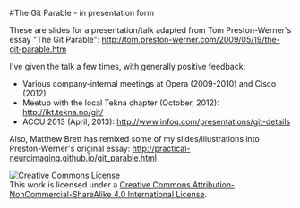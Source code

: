 #The Git Parable - in presentation form

These are slides for a presentation/talk adapted from Tom Preston-Werner's essay "The Git Parable": http://tom.preston-werner.com/2009/05/19/the-git-parable.htm

I've given the talk a few times, with generally positive feedback:

- Various company-internal meetings at Opera (2009-2010) and Cisco (2012)
- Meetup with the local Tekna chapter (October, 2012): http://ikt.tekna.no/git/
- ACCU 2013 (April, 2013): http://www.infoq.com/presentations/git-details

Also, Matthew Brett has remixed some of my slides/illustrations into Preston-Werner's original essay: http://practical-neuroimaging.github.io/git_parable.html

<a rel="license" href="http://creativecommons.org/licenses/by-nc-sa/4.0/"><img alt="Creative Commons License" style="border-width:0" src="https://i.creativecommons.org/l/by-nc-sa/4.0/88x31.png" /></a><br />This work is licensed under a <a rel="license" href="http://creativecommons.org/licenses/by-nc-sa/4.0/">Creative Commons Attribution-NonCommercial-ShareAlike 4.0 International License</a>.
